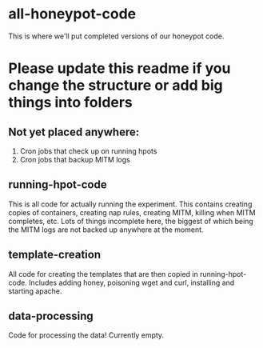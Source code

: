 # all-honeypot-code
This is where we'll put completed versions of our honeypot code.

# Please update this readme if you change the structure or add big things into folders

## Not yet placed anywhere:
1. Cron jobs that check up on running hpots
2. Cron jobs that backup MITM logs

## running-hpot-code
This is all code for actually running the experiment. This contains creating copies of containers, creating nap rules, creating MITM, killing when MITM completes, etc.
Lots of things incomplete here, the biggest of which being the MITM logs are not backed up anywhere at the moment.

## template-creation
All code for creating the templates that are then copied in running-hpot-code. Includes adding honey, poisoning wget and curl, installing and starting apache.

## data-processing
Code for processing the data! Currently empty.
